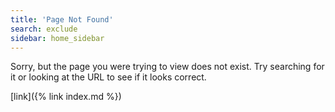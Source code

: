 ```yaml
---
title: 'Page Not Found'
search: exclude
sidebar: home_sidebar
---
```


Sorry, but the page you were trying to view does not exist. Try searching for it or looking at the URL to see if it looks correct.

[link]({% link index.md  %})
